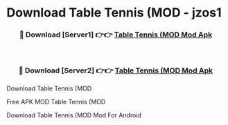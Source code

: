 # Download Table Tennis (MOD - jzos1



<div align="center">
<h3>🔴 Download [Server1] 👉👉 <a href="https://momento.my/?title=Table_Tennis_(MOD">Table Tennis (MOD Mod Apk</a></h3><br>

<h3>🔴 Download [Server2] 👉👉 <a href="https://momento.my/?title=Table_Tennis_(MOD">Table Tennis (MOD Mod Apk</a></h3>
</div>



Download Table Tennis (MOD 

Free APK MOD Table Tennis (MOD 

Download Table Tennis (MOD Mod For Android
